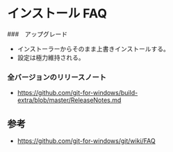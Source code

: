 ﻿# インストール FAQ

###　アップグレード

- インストーラーからそのまま上書きインストールする。
- 設定は極力維持される。

### 全バージョンのリリースノート

- https://github.com/git-for-windows/build-extra/blob/master/ReleaseNotes.md


## 参考

- https://github.com/git-for-windows/git/wiki/FAQ
